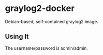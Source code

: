graylog2-docker
===============

Debian-based, self-contained graylog2 image.



## Using It

The username/password is admin/admin.
